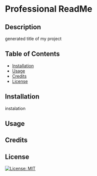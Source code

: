 # Professional ReadMe

## Description

generated title of my project

## Table of Contents

- [Installation](#installation)
- [Usage](#usage)
- [Credits](#credits)
- [License](#license)

## Installation

instalation

## Usage



## Credits



## License

[![License: MIT](https://img.shields.io/badge/License-MIT-yellow.svg)](https://opensource.org/licenses/MIT)